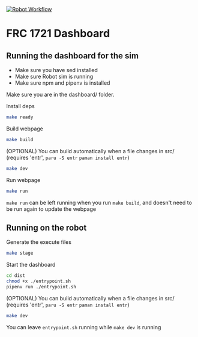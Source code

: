 [![Robot Workflow](https://github.com/FRC-1721/crescendo-dashboard/actions/workflows/dashboard-workflow.yml/badge.svg)](https://github.com/FRC-1721/crescendo-dashboard/actions/workflows/dashboard-workflow.yml)

# FRC 1721 Dashboard
## Running the dashboard for the sim 
- Make sure you have sed installed
- Make sure Robot sim is running
- Make sure npm and pipenv is installed

Make sure you are in the dashboard/ folder.

Install deps

``` sh
make ready
```

Build webpage

``` sh
make build
```

(OPTIONAL) You can build automatically when a file changes in src/ (requires 'entr', `paru -S entr` `paman install entr`)

``` sh
make dev
```

Run webpage

``` sh
make run
```

`make run` can be left running when you run `make build`, and doesn't need to be run again to update the webpage

## Running on the robot

Generate the execute files
```sh
make stage
```

Start the dashboard
```sh
cd dist
chmod +x ./entrypoint.sh
pipenv run ./entrypoint.sh
```

(OPTIONAL) You can build automatically when a file changes in src/ (requires 'entr', `paru -S entr` `paman install entr`)

```sh
make dev
```

You can leave `entrypoint.sh` running while `make dev` is running
